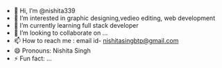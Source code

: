 - 👋 Hi, I’m @nishita339
- 👀 I’m interested in graphic designing,vedieo editing, web development
- 🌱 I’m currently learning full stack developer
- 💞️ I’m looking to collaborate on ...
- 📫 How to reach me : email id- nishitasingbtp@gmail.com
- 😄 Pronouns: Nishita Singh
- ⚡ Fun fact: ...

<!---
nishita339/nishita339 is a ✨ special ✨ repository because its `README.md` (this file) appears on your GitHub profile.
You can click the Preview link to take a look at your changes.
--->
